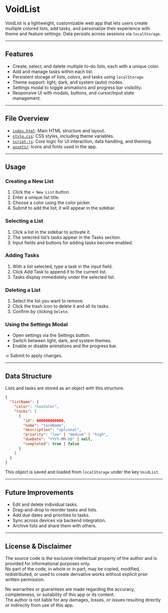 # VoidList

VoidList is a lightweight, customizable web app that lets users create multiple colored lists, add tasks, and personalize their experience with theme and feature settings. Data persists across sessions via `localStorage`.

---

## Features

- Create, select, and delete multiple to-do lists, each with a unique color.  
- Add and manage tasks within each list.  
- Persistent storage of lists, colors, and tasks using `localStorage`.  
- Theme support: light, dark, and system (auto) modes.  
- Settings modal to toggle animations and progress bar visibility.  
- Responsive UI with modals, buttons, and cursor/input state management.

---

## File Overview

- [`index.html`](./index.html): Main HTML structure and layout.  
- [`style.css`](./style.css): CSS styles, including theme variables.  
- [`script.js`](./script.js): Core logic for UI interaction, data handling, and theming.  
- [`assets/`](./assets/): Icons and fonts used in the app.

---

## Usage

### Creating a New List

1. Click the `+ New List` button.  
2. Enter a unique list title.  
3. Choose a color using the color picker.  
4. Submit to add the list; it will appear in the sidebar.

### Selecting a List

1. Click a list in the sidebar to activate it.  
2. The selected list’s tasks appear in the Tasks section.  
3. Input fields and buttons for adding tasks become enabled.

### Adding Tasks

1. With a list selected, type a task in the input field.  
2. Click Add Task to append it to the current list.  
3. Tasks display immediately under the selected list.

### Deleting a List

1. Select the list you want to remove.  
2. Click the trash icon to delete it and all its tasks.  
3. Confirm by clicking `Delete`.

### Using the Settings Modal

- Open settings via the Settings button.  
- Switch between light, dark, and system themes.  
- Enable or disable animations and the progress bar.  

➩ Submit to apply changes.

---

## Data Structure

Lists and tasks are stored as an object with this structure:

~~~json
{
  "listName": {
    "color": "hexColor",
    "tasks": [
      {
        "id": 000000000000,
        "name": "taskName",
        "description": "optional",
        "priority": "low" | "medium" | "high",
        "dueDate": "YYYY-MM-DD" | null,
        "completed": true | false
      }
    ]
  }
}
~~~

This object is saved and loaded from `localStorage` under the key `VoidList`.

---

## Future Improvements

- Edit and delete individual tasks.  
- Drag-and-drop to reorder tasks and lists.  
- Add due dates and priorities to tasks.  
- Sync across devices via backend integration.  
- Archive lists and share them with others.

---

## License & Disclaimer

The source code is the exclusive intellectual property of the author and is provided for informational purposes only.  
No part of the code, in whole or in part, may be copied, modified, redistributed, or used to create derivative works without explicit prior written permission.

No warranties or guarantees are made regarding the accuracy, completeness, or suitability of this app or its content.  
The author is not liable for any damages, losses, or issues resulting directly or indirectly from use of this app.
